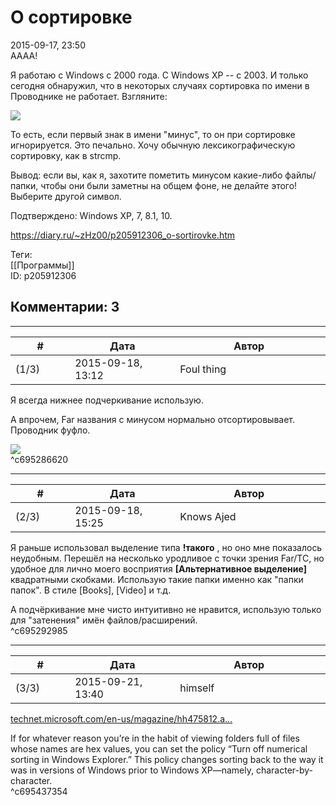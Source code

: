 О сортировке
============

  
2015-09-17, 23:50  
 АААА!   
   
 Я работаю с Windows с 2000 года. С Windows XP -- с 2003. И только сегодня обнаружил, что в некоторых случаях сортировка по имени в Проводнике не работает. Взгляните:   
   
  ![](http://i.imgur.com/5A4BmPi.png)    
   
 То есть, если первый знак в имени "минус", то он при сортировке игнорируется. Это печально. Хочу обычную лексикографическую сортировку, как в strcmp.   
   
 Вывод: если вы, как я, захотите пометить минусом какие-либо файлы/папки, чтобы они были заметны на общем фоне, не делайте этого! Выберите другой символ.   
   
 Подтверждено: Windows XP, 7, 8.1, 10.   
  
<https://diary.ru/~zHz00/p205912306_o-sortirovke.htm>  
  
Теги:  
[[Программы]]  
ID: p205912306  


Комментарии: 3
--------------

  


---



|         #         |              Дата              |                     Автор                     |           ID           |
| --- | --- | --- | --- |
| (1/3) | 2015-09-18, 13:12 | Foul thing | c695286620 |

  
 Я всегда нижнее подчеркивание использую.   
   
 А впрочем, Far названия с минусом нормально отсортировывает. Проводник фуфло.   
   
 ![](http://static.diary.ru/userdir/2/7/9/8/279836/83357204.png)   
 ^c695286620

---



|         #         |              Дата              |                     Автор                     |           ID           |
| --- | --- | --- | --- |
| (2/3) | 2015-09-18, 15:25 | Knows Ajed | c695292985 |

  
 Я раньше использовал выделение типа  **!такого**  , но оно мне показалось неудобным. Перешёл на несколько уродливое с точки зрения Far/TC, но удобное для лично моего восприятия  **[Альтернативное выделение]**  квадратными скобками. Использую такие папки именно как "папки папок". В стиле [Books], [Video] и т.д.   
   
 А подчёркивание мне чисто интуитивно не нравится, использую только для "затенения" имён файлов/расширений.   
 ^c695292985

---



|         #         |              Дата              |                     Автор                     |           ID           |
| --- | --- | --- | --- |
| (3/3) | 2015-09-21, 13:40 | himself | c695437354 |

  
  [technet.microsoft.com/en-us/magazine/hh475812.a...](https://technet.microsoft.com/en-us/magazine/hh475812.aspx)    
   
  If for whatever reason you’re in the habit of viewing folders full of files whose names are hex values, you can set the policy “Turn off numerical sorting in Windows Explorer.” This policy changes sorting back to the way it was in versions of Windows prior to Windows XP—namely, character-by-character.    
 ^c695437354